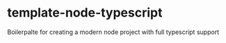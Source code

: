 # template-node-typescript

Boilerpalte for creating a modern node project with full typescript support

